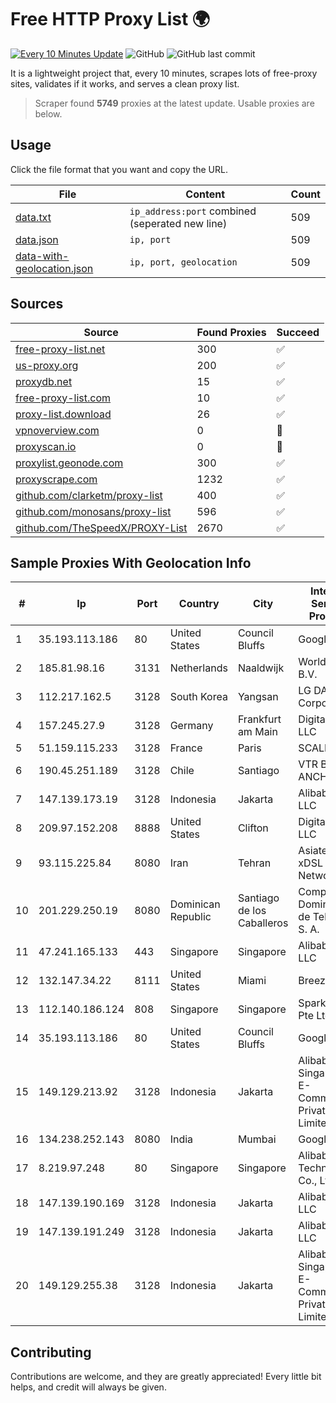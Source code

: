 
# Free HTTP Proxy List 🌍

[![Every 10 Minutes Update](https://github.com/mertguvencli/http-proxy-list/actions/workflows/main.yml/badge.svg?branch=main)](https://github.com/mertguvencli/http-proxy-list/actions/workflows/main.yml)
![GitHub](https://img.shields.io/github/license/mertguvencli/http-proxy-list)
![GitHub last commit](https://img.shields.io/github/last-commit/mertguvencli/http-proxy-list)

It is a lightweight project that, every 10 minutes, scrapes lots of free-proxy sites, validates if it works, and serves a clean proxy list.


> Scraper found **5749** proxies at the latest update. Usable proxies are below.

## Usage

Click the file format that you want and copy the URL.


|File|Content|Count|
|----|-------|-----|
|[data.txt](https://raw.githubusercontent.com/mertguvencli/http-proxy-list/main/proxy-list/data.txt)|`ip_address:port` combined (seperated new line)|509|
|[data.json](https://raw.githubusercontent.com/mertguvencli/http-proxy-list/main/proxy-list/data.json)|`ip, port`|509|
|[data-with-geolocation.json](https://raw.githubusercontent.com/mertguvencli/http-proxy-list/main/proxy-list/data-with-geolocation.json)|`ip, port, geolocation`|509|

## Sources

|Source|Found Proxies|Succeed|
|------|-------------|-------|
|[free-proxy-list.net](https://free-proxy-list.net)|300|✅|
|[us-proxy.org](https://www.us-proxy.org)|200|✅|
|[proxydb.net](http://proxydb.net)|15|✅|
|[free-proxy-list.com](https://free-proxy-list.com/?page=&port=&type%5B%5D=http&type%5B%5D=https&up_time=0&search=Search)|10|✅|
|[proxy-list.download](https://www.proxy-list.download/HTTP)|26|✅|
|[vpnoverview.com](https://vpnoverview.com/privacy/anonymous-browsing/free-proxy-servers)|0|🚫|
|[proxyscan.io](https://www.proxyscan.io)|0|🚫|
|[proxylist.geonode.com](https://proxylist.geonode.com/api/proxy-list?limit=300&page=1&sort_by=lastChecked&sort_type=desc&protocols=http,https)|300|✅|
|[proxyscrape.com](https://api.proxyscrape.com/v2/?request=displayproxies&protocol=http&timeout=10000&country=all&ssl=all&anonymity=all)|1232|✅|
|[github.com/clarketm/proxy-list](https://raw.githubusercontent.com/clarketm/proxy-list/master/proxy-list-raw.txt)|400|✅|
|[github.com/monosans/proxy-list](https://raw.githubusercontent.com/monosans/proxy-list/main/proxies/http.txt)|596|✅|
|[github.com/TheSpeedX/PROXY-List](https://raw.githubusercontent.com/TheSpeedX/PROXY-List/master/http.txt)|2670|✅|


## Sample Proxies With Geolocation Info

|#|Ip|Port|Country|City|Internet Service Provider|
|-|--|----|-------|----|-------------------------|
|1|35.193.113.186|80|United States|Council Bluffs|Google LLC|
|2|185.81.98.16|3131|Netherlands|Naaldwijk|WorldStream B.V.|
|3|112.217.162.5|3128|South Korea|Yangsan|LG DACOM Corporation|
|4|157.245.27.9|3128|Germany|Frankfurt am Main|DigitalOcean, LLC|
|5|51.159.115.233|3128|France|Paris|SCALEWAY|
|6|190.45.251.189|3128|Chile|Santiago|VTR BANDA ANCHA S.A.|
|7|147.139.173.19|3128|Indonesia|Jakarta|Alibaba.com LLC|
|8|209.97.152.208|8888|United States|Clifton|DigitalOcean, LLC|
|9|93.115.225.84|8080|Iran|Tehran|Asiatech xDSL Network|
|10|201.229.250.19|8080|Dominican Republic|Santiago de los Caballeros|Compañía Dominicana de Teléfonos S. A.|
|11|47.241.165.133|443|Singapore|Singapore|Alibaba.com LLC|
|12|132.147.34.22|8111|United States|Miami|Breezeline|
|13|112.140.186.124|808|Singapore|Singapore|Sparkstation Pte Ltd|
|14|35.193.113.186|80|United States|Council Bluffs|Google LLC|
|15|149.129.213.92|3128|Indonesia|Jakarta|Alibaba.com Singapore E-Commerce Private Limited|
|16|134.238.252.143|8080|India|Mumbai|Google LLC|
|17|8.219.97.248|80|Singapore|Singapore|Alibaba (US) Technology Co., Ltd.|
|18|147.139.190.169|3128|Indonesia|Jakarta|Alibaba.com LLC|
|19|147.139.191.249|3128|Indonesia|Jakarta|Alibaba.com LLC|
|20|149.129.255.38|3128|Indonesia|Jakarta|Alibaba.com Singapore E-Commerce Private Limited|



## Contributing

Contributions are welcome, and they are greatly appreciated! Every
little bit helps, and credit will always be given.

